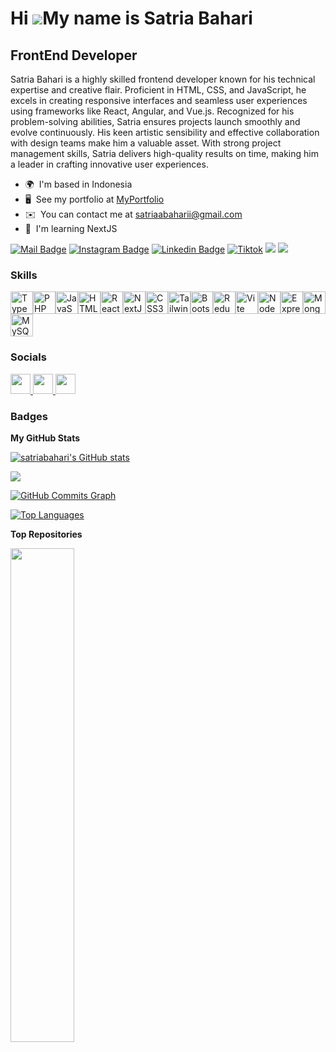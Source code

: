 Hi ![](https://user-images.githubusercontent.com/18350557/176309783-0785949b-9127-417c-8b55-ab5a4333674e.gif)My name is Satria Bahari
=====================================================================================================================================

FrontEnd Developer
------------------

Satria Bahari is a highly skilled frontend developer known for his technical expertise and creative flair. Proficient in HTML, CSS, and JavaScript, he excels in creating responsive interfaces and seamless user experiences using frameworks like React, Angular, and Vue.js. Recognized for his problem-solving abilities, Satria ensures projects launch smoothly and evolve continuously. His keen artistic sensibility and effective collaboration with design teams make him a valuable asset. With strong project management skills, Satria delivers high-quality results on time, making him a leader in crafting innovative user experiences.

* 🌍  I'm based in Indonesia
* 🖥️  See my portfolio at [MyPortfolio](http://portfolio-satria.vercel.app)
* ✉️  You can contact me at [satriaabaharii@gmail.com](mailto:satriaabaharii@gmail.com)
* 🧠  I'm learning NextJS

[![Mail Badge](https://img.shields.io/badge/-satriaabaharii@gmail.com-dc2626?style=flat&labelColor=dc2626&logo=gmail&logoColor=white)](mailto:satriaabaharii@gmail.com)
[![Instagram Badge](https://img.shields.io/badge/-@satriabaharii_-c026d3?style=flat&labelColor=c026d3&logo=instagram&logoColor=white)](https://instagram.com/satriabaharii_) 
[![Linkedin Badge](https://img.shields.io/badge/-satriabahari-0284c7?style=flat&labelColor=0284c7&logo=linkedin&logoColor=white)](https://www.linkedin.com/in/satria-bahari/) 
[![Tiktok](https://img.shields.io/badge/-satriaabaharii@gmail.com-171717?style=flat&labelColor=171717&logo=tiktok&logoColor=white)](https://www.tiktok.com/@satriaabaharii/)
[![](https://komarev.com/ghpvc/?username=satriabahari&color=blue&label=Profile%20Views)](https://github.com/satriabahari/satriabahari)
[![](https://img.shields.io/github/followers/satriabahari?label=GitHub%20Followers)](https://github.com/satriabahari)

### Skills


<p align="left">
<a href="https://www.typescriptlang.org/" target="_blank" rel="noreferrer"><img src="https://raw.githubusercontent.com/danielcranney/readme-generator/main/public/icons/skills/typescript-colored.svg" width="36" height="36" alt="TypeScript" /></a><a href="https://www.php.net/" target="_blank" rel="noreferrer"><img src="https://raw.githubusercontent.com/danielcranney/readme-generator/main/public/icons/skills/php-colored.svg" width="36" height="36" alt="PHP" /></a><a href="https://developer.mozilla.org/en-US/docs/Web/JavaScript" target="_blank" rel="noreferrer"><img src="https://raw.githubusercontent.com/danielcranney/readme-generator/main/public/icons/skills/javascript-colored.svg" width="36" height="36" alt="JavaScript" /></a><a href="https://developer.mozilla.org/en-US/docs/Glossary/HTML5" target="_blank" rel="noreferrer"><img src="https://raw.githubusercontent.com/danielcranney/readme-generator/main/public/icons/skills/html5-colored.svg" width="36" height="36" alt="HTML5" /></a><a href="https://reactjs.org/" target="_blank" rel="noreferrer"><img src="https://raw.githubusercontent.com/danielcranney/readme-generator/main/public/icons/skills/react-colored.svg" width="36" height="36" alt="React" /></a><a href="https://nextjs.org/docs" target="_blank" rel="noreferrer"><img src="https://raw.githubusercontent.com/danielcranney/readme-generator/main/public/icons/skills/nextjs-colored-dark.svg" width="36" height="36" alt="NextJs" /></a><a href="https://www.w3.org/TR/CSS/#css" target="_blank" rel="noreferrer"><img src="https://raw.githubusercontent.com/danielcranney/readme-generator/main/public/icons/skills/css3-colored.svg" width="36" height="36" alt="CSS3" /></a><a href="https://tailwindcss.com/" target="_blank" rel="noreferrer"><img src="https://raw.githubusercontent.com/danielcranney/readme-generator/main/public/icons/skills/tailwindcss-colored.svg" width="36" height="36" alt="TailwindCSS" /></a><a href="https://getbootstrap.com/" target="_blank" rel="noreferrer"><img src="https://raw.githubusercontent.com/danielcranney/readme-generator/main/public/icons/skills/bootstrap-colored.svg" width="36" height="36" alt="Bootstrap" /></a><a href="https://redux.js.org/" target="_blank" rel="noreferrer"><img src="https://raw.githubusercontent.com/danielcranney/readme-generator/main/public/icons/skills/redux-colored.svg" width="36" height="36" alt="Redux" /></a><a href="https://vitejs.dev/" target="_blank" rel="noreferrer"><img src="https://raw.githubusercontent.com/danielcranney/readme-generator/main/public/icons/skills/vite-colored.svg" width="36" height="36" alt="Vite" /></a><a href="https://nodejs.org/en/" target="_blank" rel="noreferrer"><img src="https://raw.githubusercontent.com/danielcranney/readme-generator/main/public/icons/skills/nodejs-colored.svg" width="36" height="36" alt="NodeJS" /></a><a href="https://expressjs.com/" target="_blank" rel="noreferrer"><img src="https://raw.githubusercontent.com/danielcranney/readme-generator/main/public/icons/skills/express-colored-dark.svg" width="36" height="36" alt="Express" /></a><a href="https://www.mongodb.com/" target="_blank" rel="noreferrer"><img src="https://raw.githubusercontent.com/danielcranney/readme-generator/main/public/icons/skills/mongodb-colored.svg" width="36" height="36" alt="MongoDB" /></a><a href="https://www.mysql.com/" target="_blank" rel="noreferrer"><img src="https://raw.githubusercontent.com/danielcranney/readme-generator/main/public/icons/skills/mysql-colored.svg" width="36" height="36" alt="MySQL" /></a>
</p>


### Socials

<p align="left"> <a href="https://www.github.com/satriabahari" target="_blank" rel="noreferrer"> <picture> <source media="(prefers-color-scheme: dark)" srcset="https://raw.githubusercontent.com/danielcranney/readme-generator/main/public/icons/socials/github-dark.svg" /> <source media="(prefers-color-scheme: light)" srcset="https://raw.githubusercontent.com/danielcranney/readme-generator/main/public/icons/socials/github.svg" /> <img src="https://raw.githubusercontent.com/danielcranney/readme-generator/main/public/icons/socials/github.svg" width="32" height="32" /> </picture> </a> <a href="http://www.instagram.com/satriabaharii_" target="_blank" rel="noreferrer"> <picture> <source media="(prefers-color-scheme: dark)" srcset="undefined" /> <source media="(prefers-color-scheme: light)" srcset="https://raw.githubusercontent.com/danielcranney/readme-generator/main/public/icons/socials/instagram.svg" /> <img src="https://raw.githubusercontent.com/danielcranney/readme-generator/main/public/icons/socials/instagram.svg" width="32" height="32" /> </picture> </a> <a href="https://www.linkedin.com/in/satria-bahari" target="_blank" rel="noreferrer"> <picture> <source media="(prefers-color-scheme: dark)" srcset="https://raw.githubusercontent.com/danielcranney/readme-generator/main/public/icons/socials/linkedin-dark.svg" /> <source media="(prefers-color-scheme: light)" srcset="https://raw.githubusercontent.com/danielcranney/readme-generator/main/public/icons/socials/linkedin.svg" /> <img src="https://raw.githubusercontent.com/danielcranney/readme-generator/main/public/icons/socials/linkedin.svg" width="32" height="32" /> </picture> </a></p>

### Badges

<b>My GitHub Stats</b>

<a href="http://www.github.com/satriabahari"><img src="https://github-readme-stats.vercel.app/api?username=satriabahari&show_icons=true&hide=&count_private=true&title_color=3382ed&text_color=ffffff&icon_color=3382ed&bg_color=22272e&hide_border=true&show_icons=true" alt="satriabahari's GitHub stats" /></a>

<a href="http://www.github.com/satriabahari"><img src="https://github-readme-streak-stats.herokuapp.com/?user=satriabahari&stroke=ffffff&background=22272e&ring=3382ed&fire=3382ed&currStreakNum=ffffff&currStreakLabel=3382ed&sideNums=ffffff&sideLabels=ffffff&dates=ffffff&hide_border=true" /></a>

<a href="http://www.github.com/satriabahari"><img src="https://github-readme-activity-graph.cyclic.app/graph?username=satriabahari&bg_color=22272e&color=ffffff&line=3382ed&point=ffffff&area_color=22272e&area=true&hide_border=true&custom_title=GitHub%20Commits%20Graph" alt="GitHub Commits Graph" /></a>

<a href="https://github.com/satriabahari" align="left"><img src="https://github-readme-stats.vercel.app/api/top-langs/?username=satriabahari&langs_count=10&title_color=3382ed&text_color=ffffff&icon_color=3382ed&bg_color=22272e&hide_border=true&locale=en&custom_title=Top%20%Languages" alt="Top Languages" /></a>

<b>Top Repositories</b>

<div width="100%" align="center"><a href="https://github.com/satriabahari/portfolio" align="left"><img align="left" width="45%" src="https://github-readme-stats.vercel.app/api/pin/?username=satriabahari&repo=portfolio&title_color=3382ed&text_color=ffffff&icon_color=3382ed&bg_color=22272e&hide_border=true&locale=en" /></a></div><br /><br /><br /><br /><br /><br /><br />
